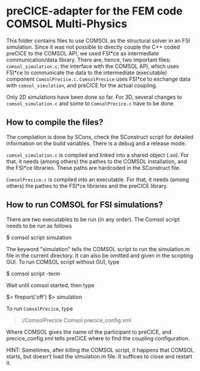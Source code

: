 # preCICE-adapter for the FEM code COMSOL Multi-Physics

This folder contains files to use COMSOL as the structural solver in an FSI simulation.
Since it was not possible to directly couple the C++ coded preCICE to the COMSOL
API, we used FSI\*ce as intermediate communication/data library. There are, hence,
two important files: `comsol_simulation.c`, the interface with the COMSOL API, which uses
FSI\*ce to communicate the data to the intermediate (executable) component 
`ComsolPrecice.c`. `ComsolPrecice` uses FSI\*ce to exchange data with 
`comsol_simulation`, and preCICE for the actual coupling.

Only 2D simulations have been done so far. For 3D, several changes to 
`comsol_simulation.c` and some to `ComsolPrecice.c` have to be done. 



## How to compile the files?

The compilation is done by SCons, check the SConstruct script for detailed 
information on the build variables. There is a debug and a release mode.

`comsol_simulation.c` is compiled and linked into a shared object (.so). For that,
it needs (among others) the pathes to the COMSOL installation, and the FSI\*ce
libraries. These paths are hardcoded in the SConstruct file.

`ComsolPrecice.c` is compiled into an executable. For that, it needs (among others)
the pathes to the FSI\*ce libraries and the preCICE library. 



## How to run COMSOL for FSI simulations?

There are two executables to be run (in any order). The Comsol script needs to be 
run as follows

$ comsol script simulation

The keyword "simulation" tells the COMSOL script to run the simulation.m file in the
current directory. It can also be omitted and given in the scripting GUI. To run
COMSOL script without GUI, type

$ comsol script -term

Wait until comsol started, then type 

$> flreport('off')
$> simulation

To run `ComsolPrecice`, type

> ./ComsolPrecice Comsol precice_config.xml

Where COMSOL gives the name of the participant to preCICE, and precice_config.xml
tells preCICE where to find the coupling configuration.

HINT: Sometimes, after killing the COMSOL script, it happens that COMSOL starts, but
      doesn't load the simulation.m file. It suffices to close and restart it.
